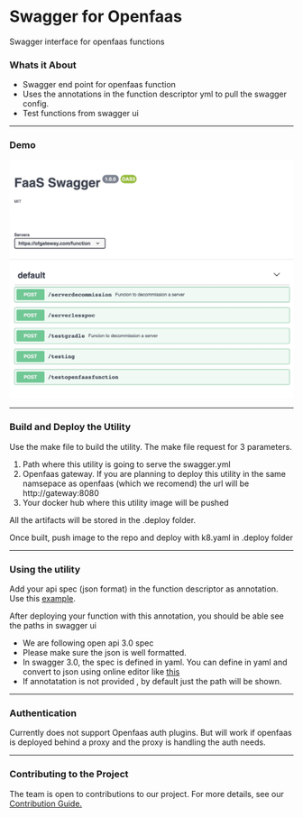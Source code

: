 # Swagger for Openfaas

Swagger interface for openfaas functions

### Whats it About

* Swagger end point for openfaas function
* Uses the annotations in the function descriptor yml to pull the swagger config.
* Test functions from swagger ui

----------------

### Demo

[![Demo](./images/swagger.jpg)](https://youtu.be/ENpaz0Rh0u0)

----------------

### Build and Deploy the Utility

Use the make file to build the utility. The make file request for 3 parameters.

 1. Path where this utility is going to serve the swagger.yml
 2. Openfaas gateway. If you are planning to deploy this utility in the same namsepace as openfaas (which we recomend) the url will be http://gateway:8080
 3. Your docker hub where this utility image will be pushed

All the artifacts will be stored in the .deploy folder.

Once built, push image to the repo and deploy with k8.yaml in .deploy folder

-------------

### Using the utility

Add your api spec (json format) in the function descriptor as annotation. Use this [example](./example.yaml).

After deploying your function with this annotation, you should be able see the paths in swagger ui

* We are following open api 3.0 spec
* Please make sure the json is well formatted.
* In swagger 3.0, the spec is defined in yaml. You can define in yaml and convert to json using online editor like [this](https://codebeautify.org/yaml-to-json-xml-csv)
* If annotatation is not provided , by default just the path will be shown.

---------

### Authentication

Currently does not support Openfaas auth plugins. But will work if openfaas is deployed behind a proxy and the proxy is handling the auth needs.

----------
### Contributing to the Project
The team is open to contributions to our project. For more details, see our [Contribution Guide.](./docs/CONTRIBUTING.md)